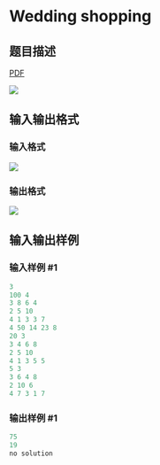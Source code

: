 # Wedding shopping

## 题目描述

[problemUrl]: https://uva.onlinejudge.org/index.php?option=com_onlinejudge&Itemid=8&category=26&page=show_problem&problem=2445

[PDF](https://uva.onlinejudge.org/external/114/p11450.pdf)

![](https://cdn.luogu.com.cn/upload/vjudge_pic/UVA11450/717f28c198c5f09d03d62fb8dd384871496f93f8.png)

## 输入输出格式

### 输入格式

![](https://cdn.luogu.com.cn/upload/vjudge_pic/UVA11450/350344fa2aa37494246b76e97999220f42d1e6f3.png)

### 输出格式

![](https://cdn.luogu.com.cn/upload/vjudge_pic/UVA11450/476f1df360c40b3e5f442c4f153dcd4e373af5ac.png)

## 输入输出样例

### 输入样例 #1

```cpp
3
100 4
3 8 6 4
2 5 10
4 1 3 3 7
4 50 14 23 8
20 3
3 4 6 8
2 5 10
4 1 3 5 5
5 3
3 6 4 8
2 10 6
4 7 3 1 7
```


### 输出样例 #1

```cpp
75
19
no solution
```


